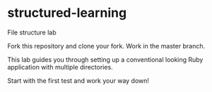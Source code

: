 structured-learning
===================

File structure lab

Fork this repository and clone your fork. Work in the master branch.

This lab guides you through setting up a conventional looking Ruby application with multiple directories.

Start with the first test and work your way down!
